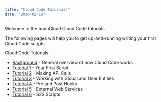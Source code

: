 ```yaml
---
title: "Cloud Code Tutorials"
date: "2016-02-16"
---
```


Welcome to the brainCloud Cloud Code tutorials.

The following pages will help you to get up-and-running writing your first Cloud Code scripts.

Cloud Code Tutorials:

- [Background](https://getbraincloud.com/apidocs/cloud-code-central/cloud-code-tutorials/cloud-code-tutorial-background/) \- General overview of how Cloud Code works
- [Tutorial 1](https://getbraincloud.com/apidocs/cloud-code-central/cloud-code-tutorials/cloud-code-tutorial1-your-first-script/) - Your First Script
- [Tutorial 2](https://getbraincloud.com/apidocs/cloud-code-central/cloud-code-tutorials/cloud-code-tutorial2-making-api-calls/) - Making API Calls
- [Tutorial 3](https://getbraincloud.com/apidocs/cloud-code-central/cloud-code-tutorials/cloud-code-tutorial3-working-with-entities/) - Working with Global and User Entities
- [Tutorial 4](https://getbraincloud.com/apidocs/cloud-code-central/cloud-code-tutorials/cc-tutorial-4-pre-and-post-hooks/) - Pre and Post Hooks
- [Tutorial 5](https://getbraincloud.com/apidocs/cloud-code-central/cloud-code-tutorials/http-client-service/) - External Web Services
- [Tutorial 6](https://getbraincloud.com/apidocs/cloud-code-central/cloud-code-tutorials/s2s-cloud-code-scripts/) - S2S Scripts
